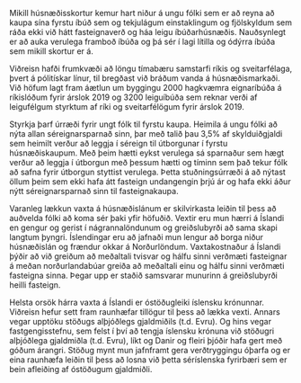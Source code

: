 Mikill húsnæðisskortur kemur hart niður á ungu fólki sem er að reyna að kaupa sína fyrstu íbúð sem og tekjulágum einstaklingum og fjölskyldum sem ráða ekki við hátt fasteignaverð og háa leigu íbúðarhúsnæðis. Nauðsynlegt er að auka verulega framboð íbúða og þá sér í lagi lítilla og ódýrra íbúða sem mikill skortur er á.

Viðreisn hafði frumkvæði að löngu tímabæru samstarfi ríkis og sveitarfélaga, þvert á pólitískar línur, til bregðast við bráðum vanda á húsnæðismarkaði.
Við höfum lagt fram áætlun um byggingu 2000 hagkvæmra eignaríbúða á ríkislóðum fyrir árslok 2019 og 3200 leiguíbúða sem reknar verði af leigufélgum styrktum af ríki og sveitarfélögum fyrir árslok 2019.

Styrkja þarf úrræði fyrir ungt fólk til fyrstu kaupa. Heimila á ungu fólki að nýta allan séreignarsparnað sinn, þar með talið þau 3,5% af skylduiðgjaldi sem heimilt verður að leggja í séreign til útborgunar í fyrstu húsnæðiskaupum. Með þeim hætti eykst verulega sá sparnaður sem hægt verður að leggja í útborgun með þessum hætti og tíminn sem það tekur fólk að safna fyrir útborgun styttist verulega. Þetta stuðningsúrræði á að nýtast öllum þeim sem ekki hafa átt fasteign undangengin þrjú ár og hafa ekki áður nýtt séreignarsparnað sinn til fasteignakaupa.

Varanleg lækkun vaxta á húsnæðislánum er skilvirkasta leiðin til þess að auðvelda fólki að koma sér þaki yfir höfuðið. Vextir eru mun hærri á Íslandi en gengur og gerist í nágrannalöndunum og greiðslubyrði að sama skapi langtum þyngri. Íslendingar eru að jafnaði mun lengur að borga niður húsnæðislán og frændur okkar á Norðurlöndum. Vaxtakostnaður á Íslandi þýðir að við greiðum að meðaltali tvisvar og hálfu sinni verðmæti fasteignar á meðan norðurlandabúar greiða að meðaltali einu og hálfu sinni verðmæti fasteigna sinna. Þegar upp er staðið samsvarar munurinn á greiðslubyrði heilli fasteign.

Helsta orsök hárra vaxta á Íslandi er óstöðugleiki íslensku krónunnar. Viðreisn hefur sett fram raunhæfar tillögur til þess að lækka vexti. Annars vegar upptöku stöðugs alþjóðlegs gjaldmiðils (t.d. Evru). Og hins vegar fastgengisstefnu, sem felst í því að tengja íslensku krónuna við stöðugri alþjóðlega gjaldmiðla (t.d. Evru), líkt og Danir og fleiri þjóðir hafa gert með góðum árangri. Stöðug mynt mun jafnframt gera verðtryggingu óþarfa og er eina raunhæfa leiðin til þess að losna við þetta séríslenska fyrirbæri sem er bein afleiðing af óstöðugum gjaldmiðli.
